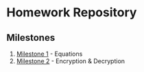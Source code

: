 # Homework Repository

## Milestones

1. [Milestone 1](milestone_1) - Equations
2. [Milestone 2](milestone_2) - Encryption & Decryption